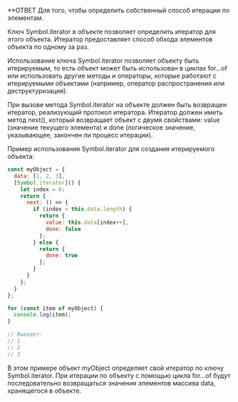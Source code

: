 **ОТВЕТ
	Для того, чтобы определить собственный способ итерации по элементам.

Ключ Symbol.iterator в объекте позволяет определить итератор для этого объекта. Итератор предоставляет способ обхода элементов объекта по одному за раз.

Использование ключа Symbol.iterator позволяет объекту быть итерируемым, то есть объект может быть использован в циклах for...of или использовать другие методы и операторы, которые работают с итерируемыми объектами (например, оператор распространения или деструктуризация).

При вызове метода Symbol.iterator на объекте должен быть возвращен итератор, реализующий протокол итератора. Итератор должен иметь метод next(), который возвращает объект с двумя свойствами: value (значение текущего элемента) и done (логическое значение, указывающее, закончен ли процесс итерации).

Пример использования Symbol.iterator для создания итерируемого объекта:

```javascript 
const myObject = {
  data: [1, 2, 3],
  [Symbol.iterator]() {
    let index = 0;
    return {
      next: () => {
        if (index < this.data.length) {
          return {
            value: this.data[index++],
            done: false
          };
        } else {
          return {
            done: true
          };
        }
      }
    };
  }
};

for (const item of myObject) {
  console.log(item);
}

// Выведет:
// 1
// 2
// 3

```

В этом примере объект myObject определяет свой итератор по ключу Symbol.iterator. При итерации по объекту с помощью цикла for...of будут последовательно возвращаться значения элементов массива data, хранящегося в объекте.

